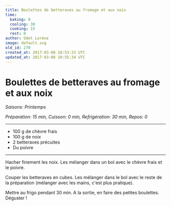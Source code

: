 ```yaml
---
title: Boulettes de betteraves au fromage et aux noix
time:
  baking: 0
  cooling: 30
  cooking: 15
  rest: 0
author: Odet Lorène
image: default.svg
old_id: 270
created_at: 2017-03-08 10:53:33 UTC
updated_at: 2017-03-08 10:55:34 UTC
---
```


# Boulettes de betteraves au fromage et aux noix

_Saisons: Printemps_

_Préparation: 15 min, Cuisson: 0 min, Refrigération: 30 min, Repos: 0_

---

- 100 g de chèvre frais
- 100 g de noix
- 2 betteraves précuites
- Du poivre

---

Hacher finement les noix. Les mélanger dans un bol avec le chèvre frais et le poivre.

Couper les betteraves en cubes. Les mélanger dans le bol avec le reste de la préparation (mélanger avec les mains, c'est plus pratique).

Mettre au frigo pendant 30 min. A la sortie, en faire des petites boulettes. Déguster !
